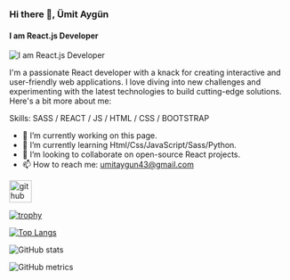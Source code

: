 ### Hi there 👋, Ümit Aygün
#### I am React.js Developer
![I am React.js Developer](https://images.surferseo.art/ab2827f1-a2ea-469f-874f-de59c41af595.jpeg)

I'm a passionate React developer with a knack for creating interactive and user-friendly web applications. I love diving into new challenges and experimenting with the latest technologies to build cutting-edge solutions. Here's a bit more about me:

Skills: SASS / REACT / JS / HTML / CSS / BOOTSTRAP 

- 🔭 I’m currently working on this page. 
- 🌱 I’m currently learning Html/Css/JavaScript/Sass/Python.
- 👯 I’m looking to collaborate on open-source React projects. 
- 📫 How to reach me: umitaygun43@gmail.com 


[<img src='https://cdn.jsdelivr.net/npm/simple-icons@3.0.1/icons/github.svg' alt='github' height='40'>](https://github.com/UmitAygunn)  

[![trophy](https://github-profile-trophy.vercel.app/?username=UmitAygunn)](https://github.com/ryo-ma/github-profile-trophy)

[![Top Langs](https://github-readme-stats.vercel.app/api/top-langs/?username=UmitAygunn)](https://github.com/anuraghazra/github-readme-stats)

![GitHub stats](https://github-readme-stats.vercel.app/api?username=UmitAygunn&show_icons=true)  

![GitHub metrics](https://metrics.lecoq.io/UmitAygunn)  


